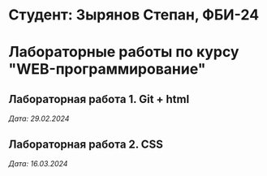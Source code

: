 # Студент: Зырянов Степан, ФБИ-24

# Лабораторные работы по курсу "WEB-программирование"

## Лабораторная работа 1. Git + html  

*Дата: 29.02.2024* 

## Лабораторная работа 2. CSS

*Дата: 16.03.2024* 